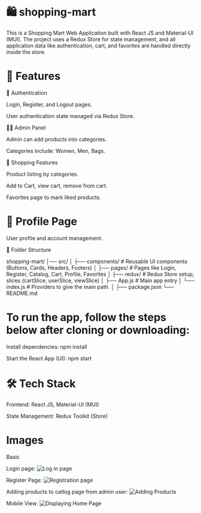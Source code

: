 # 🛍️ shopping-mart

This is a Shopping Mart Web Application built with React JS and Material-UI (MUI).
The project uses a Redux Store for state management, and all application data like authentication, cart, and favorites are handled directly inside the store.

# 📌 Features

🔐 Authentication

Login, Register, and Logout pages.

User authentication state managed via Redux Store.

👩‍💻 Admin Panel

Admin can add products into categories.

Categories include: Women, Men, Bags.

🛒 Shopping Features

Product listing by categories.

Add to Cart, view cart, remove from cart.

Favorites page to mark liked products.

# 👤 Profile Page

User profile and account management.

📂 Folder Structure

shopping-mart/
│── src/
│   ├── components/          # Reusable UI components (Buttons, Cards, Headers, Footers)
│   ├── pages/               # Pages like Login, Register, Catalog, Cart, Profile, Favorites
│   ├── redux/               # Redux Store setup, slices (cartSlice, userSlice, viewSlice)
│   ├── App.js               # Main app entry
│   └── index.js             # Providers to give the main path.
│
├── package.json
└── README.md

# To run the app, follow the steps below after cloning or downloading:

Install dependencies: npm install

Start the React App (UI): npm start

# 🛠️ Tech Stack

Frontend: React JS, Material-UI (MUI)

State Management: Redux Toolkit (Store)


# Images
Basic

Login page:
![Log in page](LoginPage.png)

Register Page:
![Registration page](RegistrationPage.png)

Adding products to catlog page from admin user:
![Adding Products](AddProducts.png)

Mobile View:
![Displaying Home Page](MobileView.png)